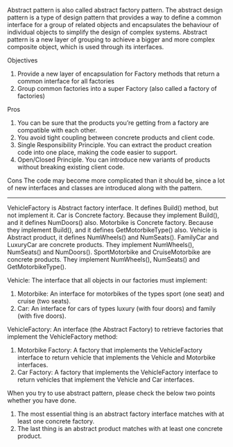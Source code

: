 Abstract pattern is also called abstract factory pattern. The abstract design pattern is a type of design pattern that provides a way to define a common
interface for a group of related objects and encapsulates the behaviour of individual objects to simplify the design of complex systems. Abstract
pattern is a new layer of grouping to achieve a bigger and more complex composite object, which is used through its interfaces.

Objectives

1. Provide a new layer of encapsulation for Factory methods that return a common interface for all factories
2. Group common factories into a super Factory (also called a factory of factories)

Pros

1. You can be sure that the products you’re getting from a factory are compatible with each other.
2. You avoid tight coupling between concrete products and client code.
3. Single Responsibility Principle. You can extract the product creation code into one place, making the code easier to support.
4. Open/Closed Principle. You can introduce new variants of products without breaking existing client code.

Cons The code may become more complicated than it should be, since a lot of new interfaces and classes are introduced along with the pattern.

--------------------------------------------------------------------------------------------------------------------------------

VehicleFactory is Abstract factory interface. It defines Build() method, but not implement it. Car is Concrete factory. Because they
implement Build(), and it defines NumDoors() also. Motorbike is Concrete factory. Because they implement Build(), and it defines
GetMotorbikeType() also. Vehicle is Abstract product, it defines NumWheels() and NumSeats(). FamilyCar and LuxuryCar are concrete products.
They implement NumWheels(), NumSeats() and NumDoors(). SportMotorbike and CruiseMotorbike are concrete products. They implement NumWheels(),
NumSeats() and GetMotorbikeType().

Vehicle: The interface that all objects in our factories must implement:

1. Motorbike: An interface for motorbikes of the types sport (one seat) and cruise (two seats).
2. Car: An interface for cars of types luxury (with four doors) and family (with five doors).

VehicleFactory: An interface (the Abstract Factory) to retrieve factories that implement the VehicleFactory method:

1. Motorbike Factory: A factory that implements the VehicleFactory interface to return vehicle that implements the Vehicle and Motorbike
   interfaces.
2. Car Factory: A factory that implements the VehicleFactory interface to return vehicles that implement the Vehicle and Car interfaces.

When you try to use abstract pattern, please check the below two points whether you have done.

1. The most essential thing is an abstract factory interface matches with at least one concrete factory.
2. The last thing is an abstract product matches with at least one concrete product.
